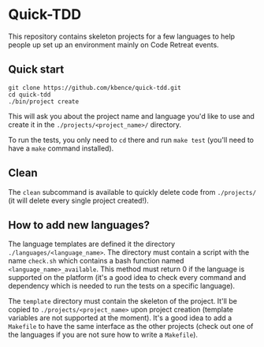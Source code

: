 # Quick-TDD

This repository contains skeleton projects for a few languages to help people up set up an environment mainly on Code Retreat events.

## Quick start

    git clone https://github.com/kbence/quick-tdd.git
    cd quick-tdd
    ./bin/project create

This will ask you about the project name and language you'd like to use and create it in the `./projects/<project_name>/` directory.

To run the tests, you only need to `cd` there and run `make test` (you'll need to have a `make` command installed).

## Clean

The `clean` subcommand is available to quickly delete code from `./projects/` (it will delete every single project created!).

## How to add new languages?

The language templates are defined it the directory `./languages/<language_name>`. The directory must contain a script with the name `check.sh` which contains a bash function named `<language_name>_available`. This method must return 0 if the language is supported on the platform (it's a good idea to check every command and dependency which is needed to run the tests on a specific language).

The `template` directory must contain the skeleton of the project. It'll be copied to `./projects/<project_name>` upon project creation (template variables are not supported at the moment). It's a good idea to add a `Makefile` to have the same interface as the other projects (check out one of the languages if you are not sure how to write a `Makefile`).


